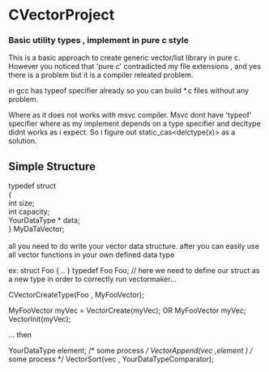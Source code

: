 # CVectorProject

<h3>
Basic utility types , implement in pure c style
</h3>

This is a basic approach to create generic vector/list library in pure c.
However you noticed that 'pure c' contradicted my file extensions , and yes there is a problem but it is a compiler releated problem.

in gcc has typeof specifier already so you can build *.c files without any problem.

Where as it does not works with msvc compiler. Msvc dont have 'typeof' specifier where as my implement depends on a type specifier and 
decltype didnt works as i expect. So i figure out static_cas<delctype(x)> as a solution. 

<h2>Simple Structure</h2>

typedef struct <br>
{<br>
  int size;<br>
  int capacity;<br>
  YourDataType * data;<br>
} MyDaTaVector;<br>
<br>
all you need to do write your vector data structure.
after you can easily use all vector functions in your own defined data type

ex:
struct Foo
{
..
}
typedef Foo Foo; // here we need to define our struct as a new type in order to correctly run vectormaker...

CVectorCreateType(Foo , MyFooVector);

MyFooVector myVec = VectorCreate(myVec);
OR
MyFooVector myVec;
VectorInit(myVec);

... then

YourDataType element;
/*
some process
*/
VectorAppend(vec ,element )
/*
some process
*/
VectorSort(vec , YourDataTypeComparator);



